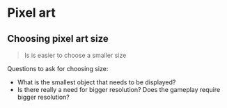 # Pixel art

## Choosing pixel art size

> Is is easier to choose a smaller size

Questions to ask for choosing size:
- What is the smallest object that needs to be displayed?
- Is there really a need for bigger resolution? Does the gameplay require bigger resolution? 